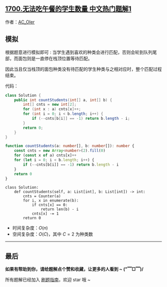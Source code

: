 ## [1700.无法吃午餐的学生数量 中文热门题解1](https://leetcode.cn/problems/number-of-students-unable-to-eat-lunch/solutions/100000/by-ac_oier-rvc3)

作者：[AC_OIer](https://leetcode.cn/u/AC_OIer)
## 模拟

根据题意进行模拟即可 : 当学生遇到喜欢的种类会进行匹配，否则会轮到队列尾部，而面包则是一直停在栈顶位置等待匹配。

因此当且仅当栈顶的面包种类没有待匹配的学生种类与之相对应时，整个匹配过程结束。

代码：
```Java []
class Solution {
    public int countStudents(int[] a, int[] b) {
        int[] cnts = new int[2];
        for (int x : a) cnts[x]++;
        for (int i = 0; i < b.length; i++) {
            if (--cnts[b[i]] == -1) return b.length - i;
        }
        return 0;
    }
}
```
```TypeScript []
function countStudents(a: number[], b: number[]): number {
    const cnts = new Array<number>(2).fill(0)
    for (const x of a) cnts[x]++
    for (let i = 0; i < b.length; i++) {
        if (--cnts[b[i]] == -1) return b.length - i
    }
    return 0
}
```
```Python3 []
class Solution:
    def countStudents(self, a: List[int], b: List[int]) -> int:
        cnts = Counter(a)
        for i, x in enumerate(b):
            if cnts[x] == 0:
                return len(b) - i
            cnts[x] -= 1
        return 0
```
* 时间复杂度：$O(n)$
* 空间复杂度：$O(C)$，其中 $C = 2$ 为种类数


---

## 最后

**如果有帮助到你，请给题解点个赞和收藏，让更多的人看到 ~ ("▔□▔)/**

所有题解已经加入 [刷题指南](https://github.com/SharingSource/LogicStack-LeetCode/wiki)，欢迎 star 哦 ~